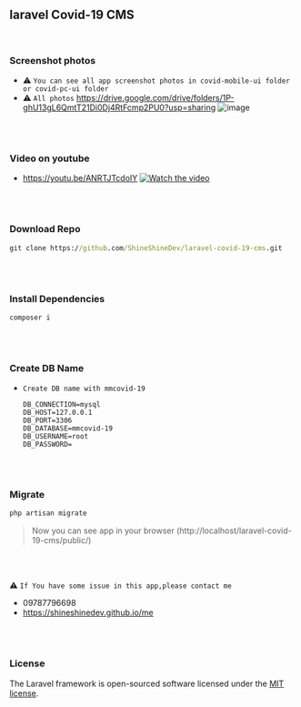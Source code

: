 ## laravel Covid-19 CMS

<br/>


### Screenshot photos
- :warning: `You can see all app screenshot photos in covid-mobile-ui folder or covid-pc-ui folder `
- :warning: `All photos`​ https://drive.google.com/drive/folders/1P-ghU13gL6QmtT21Di0Dj4RtFcmp2PU0?usp=sharing
 ![image](https://drive.google.com/uc?export=view&id=1wihtGLOBRTCqkPzhYQinJHWM0H5ozVTm)



<br/><br/>
### Video on youtube

- https://youtu.be/ANRTJTcdoIY
 [![Watch the video](https://img.youtube.com/vi/ANRTJTcdoIY/hqdefault.jpg)](https://youtu.be/ANRTJTcdoIY)



<br/><br/>
### Download Repo

```cmd
git clone https://github.com/ShineShineDev/laravel-covid-19-cms.git
```



<br/><br/>
### Install Dependencies

```cmd
composer i 
```


<br/><br/>
### Create DB Name 

- `Create DB name with mmcovid-19`

  ```.env
  DB_CONNECTION=mysql
  DB_HOST=127.0.0.1
  DB_PORT=3306
  DB_DATABASE=mmcovid-19
  DB_USERNAME=root
  DB_PASSWORD=
  ```


<br/><br/>
### Migrate
```cmd
php artisan migrate
```

> Now you can see app in your browser (http://localhost/laravel-covid-19-cms/public/)





<br/><br/>

:warning: `If You have some issue in this app,please contact me`

- <a href:tel='09787796698'>09787796698</a>
- https://shineshinedev.github.io/me




<br/><br/>
### License

The Laravel framework is open-sourced software licensed under the [MIT license](https://opensource.org/licenses/MIT).
